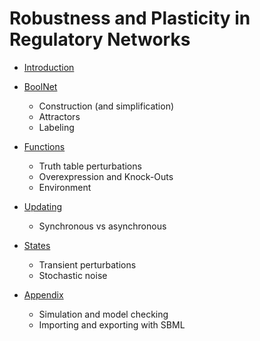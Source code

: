 # Robustness and Plasticity in Regulatory Networks

* [Introduction](./RPRN-Introduction.ipynb)

* [BoolNet](./RPRN-BoolNet.ipynb)
    * Construction (and simplification)
    * Attractors
    * Labeling
* [Functions](./RPRN-Functions.ipynb)
    * Truth table perturbations
    * Overexpression and Knock-Outs
    * Environment
* [Updating](./RPRN-Updating.ipynb)
    * Synchronous vs asynchronous
* [States](./RPRN-States.ipynb)
    * Transient perturbations
    * Stochastic noise
* [Appendix](./RPRN-Appendix.ipynb)
    * Simulation and model checking
    * Importing and exporting with SBML
